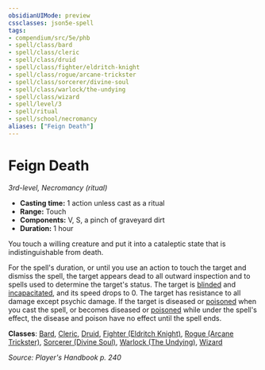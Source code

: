 ```yaml
---
obsidianUIMode: preview
cssclasses: json5e-spell
tags:
- compendium/src/5e/phb
- spell/class/bard
- spell/class/cleric
- spell/class/druid
- spell/class/fighter/eldritch-knight
- spell/class/rogue/arcane-trickster
- spell/class/sorcerer/divine-soul
- spell/class/warlock/the-undying
- spell/class/wizard
- spell/level/3
- spell/ritual
- spell/school/necromancy
aliases: ["Feign Death"]
---
```

# Feign Death
*3rd-level, Necromancy (ritual)*  

- **Casting time:** 1 action unless cast as a ritual
- **Range:** Touch
- **Components:** V, S, a pinch of graveyard dirt
- **Duration:** 1 hour

You touch a willing creature and put it into a cataleptic state that is indistinguishable from death.

For the spell's duration, or until you use an action to touch the target and dismiss the spell, the target appears dead to all outward inspection and to spells used to determine the target's status. The target is [blinded](5E2014官方资源/规则/conditions.md#blinded) and [incapacitated](5E2014官方资源/规则/conditions.md#incapacitated), and its speed drops to 0. The target has resistance to all damage except psychic damage. If the target is diseased or [poisoned](5E2014官方资源/规则/conditions.md#poisoned) when you cast the spell, or becomes diseased or [poisoned](5E2014官方资源/规则/conditions.md#poisoned) while under the spell's effect, the disease and poison have no effect until the spell ends.

**Classes**: [Bard](5E2014官方资源/classes/bard.md), [Cleric](5E2014官方资源/classes/cleric.md), [Druid](5E2014官方资源/classes/druid.md), [Fighter (Eldritch Knight)](5E2014官方资源/classes/fighter-eldritch-knight.md), [Rogue (Arcane Trickster)](5E2014官方资源/classes/rogue-arcane-trickster.md), [Sorcerer (Divine Soul)](5E2014官方资源/classes/sorcerer-divine-soul-xge.md), [Warlock (The Undying)](5E2014官方资源/classes/warlock-the-undying-scag.md), [Wizard](5E2014官方资源/classes/wizard.md)

*Source: Player's Handbook p. 240*